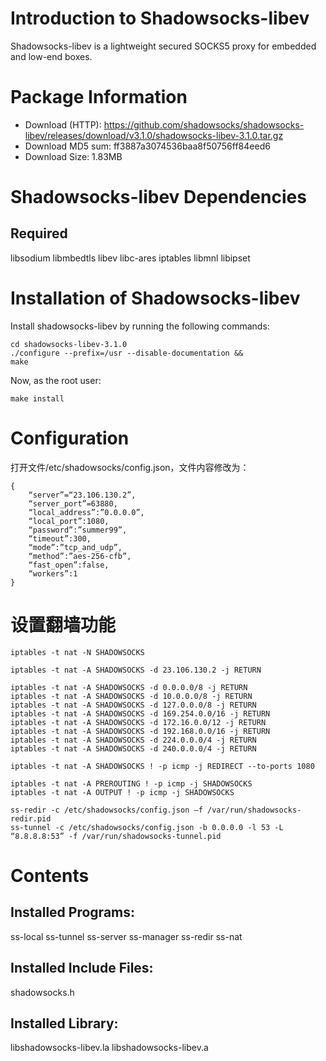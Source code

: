 # Introduction to Shadowsocks-libev
Shadowsocks-libev is a lightweight secured SOCKS5 proxy for embedded and low-end boxes.
# Package Information
*	Download (HTTP): https://github.com/shadowsocks/shadowsocks-libev/releases/download/v3.1.0/shadowsocks-libev-3.1.0.tar.gz
*	Download MD5 sum: ff3887a3074536baa8f50756ff84eed6
*	Download Size: 1.83MB
# Shadowsocks-libev Dependencies
## Required
libsodium
libmbedtls
libev
libc-ares
iptables
libmnl
libipset
# Installation of Shadowsocks-libev
Install shadowsocks-libev by running the following commands:

    cd shadowsocks-libev-3.1.0
    ./configure --prefix=/usr --disable-documentation &&
    make
Now, as the root user:

    make install
# Configuration
打开文件/etc/shadowsocks/config.json，文件内容修改为：

    {
        “server”=“23.106.130.2”,
        “server_port”=63880,
        “local_address”:”0.0.0.0”,
        “local_port”:1080,
        “password”:”summer99”,
        “timeout”:300,
        “mode”:”tcp_and_udp”,
        “method”:”aes-256-cfb”,
        “fast_open”:false,
        “workers”:1
    }
# 设置翻墙功能

    iptables -t nat -N SHADOWSOCKS

    iptables -t nat -A SHADOWSOCKS -d 23.106.130.2 -j RETURN

    iptables -t nat -A SHADOWSOCKS -d 0.0.0.0/8 -j RETURN
    iptables -t nat -A SHADOWSOCKS -d 10.0.0.0/8 -j RETURN
    iptables -t nat -A SHADOWSOCKS -d 127.0.0.0/8 -j RETURN
    iptables -t nat -A SHADOWSOCKS -d 169.254.0.0/16 -j RETURN
    iptables -t nat -A SHADOWSOCKS -d 172.16.0.0/12 -j RETURN
    iptables -t nat -A SHADOWSOCKS -d 192.168.0.0/16 -j RETURN
    iptables -t nat -A SHADOWSOCKS -d 224.0.0.0/4 -j RETURN
    iptables -t nat -A SHADOWSOCKS -d 240.0.0.0/4 -j RETURN

    iptables -t nat -A SHADOWSOCKS ! -p icmp -j REDIRECT --to-ports 1080

    iptables -t nat -A PREROUTING ! -p icmp -j SHADOWSOCKS
    iptables -t nat -A OUTPUT ! -p icmp -j SHADOWSOCKS

    ss-redir -c /etc/shadowsocks/config.json —f /var/run/shadowsocks-redir.pid
    ss-tunnel -c /etc/shadowsocks/config.json -b 0.0.0.0 -l 53 -L “8.8.8.8:53” -f /var/run/shadowsocks-tunnel.pid
# Contents
## Installed Programs:
ss-local ss-tunnel ss-server ss-manager ss-redir ss-nat
## Installed Include Files:
shadowsocks.h
## Installed Library:
libshadowsocks-libev.la
libshadowsocks-libev.a
